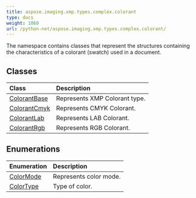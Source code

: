```yaml
---
title: aspose.imaging.xmp.types.complex.colorant
type: docs
weight: 1060
url: /python-net/aspose.imaging.xmp.types.complex.colorant/
---
```



The namespace contains classes that represent the structures containing the characteristics of a colorant (swatch) used in a document.

## **Classes**
|**Class**|**Description**|
| :- | :- |
|[ColorantBase](/imaging/python-net/aspose.imaging.xmp.types.complex.colorant/colorantbase/)|Represents XMP Colorant type.|
|[ColorantCmyk](/imaging/python-net/aspose.imaging.xmp.types.complex.colorant/colorantcmyk/)|Represents CMYK Colorant.|
|[ColorantLab](/imaging/python-net/aspose.imaging.xmp.types.complex.colorant/colorantlab/)|Represents LAB Colorant.|
|[ColorantRgb](/imaging/python-net/aspose.imaging.xmp.types.complex.colorant/colorantrgb/)|Represents RGB Colorant.|
## **Enumerations**
|**Enumeration**|**Description**|
| :- | :- |
|[ColorMode](/imaging/python-net/aspose.imaging.xmp.types.complex.colorant/colormode/)|Represents color mode.|
|[ColorType](/imaging/python-net/aspose.imaging.xmp.types.complex.colorant/colortype/)|Type of color.|
